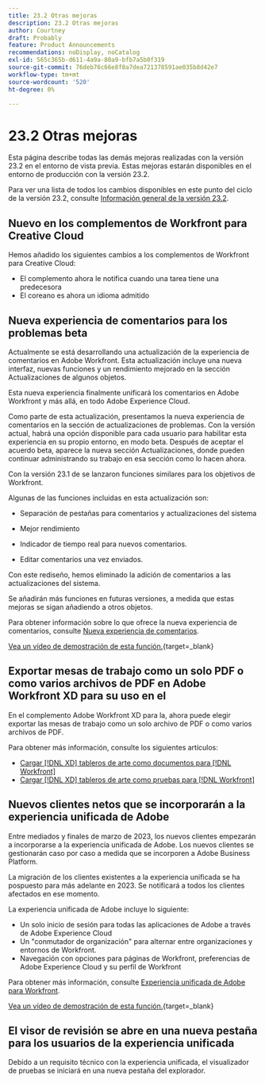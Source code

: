 ```yaml
---
title: 23.2 Otras mejoras
description: 23.2 Otras mejoras
author: Courtney
draft: Probably
feature: Product Announcements
recommendations: noDisplay, noCatalog
exl-id: 565c365b-d611-4a9a-80a9-bfb7a5b0f319
source-git-commit: 76deb76c66e8f8a7dea721378591ae035b8d42e7
workflow-type: tm+mt
source-wordcount: '520'
ht-degree: 0%

---
```


# 23.2 Otras mejoras

Esta página describe todas las demás mejoras realizadas con la versión 23.2 en el entorno de vista previa. Estas mejoras estarán disponibles en el entorno de producción con la versión 23.2.

Para ver una lista de todos los cambios disponibles en este punto del ciclo de la versión 23.2, consulte [Información general de la versión 23.2](/help/quicksilver/product-announcements/product-releases/23.2-release-activity/23-2-release-overview.md).

## Nuevo en los complementos de Workfront para Creative Cloud

Hemos añadido los siguientes cambios a los complementos de Workfront para Creative Cloud:

* El complemento ahora le notifica cuando una tarea tiene una predecesora
* El coreano es ahora un idioma admitido

## Nueva experiencia de comentarios para los problemas beta

Actualmente se está desarrollando una actualización de la experiencia de comentarios en Adobe Workfront. Esta actualización incluye una nueva interfaz, nuevas funciones y un rendimiento mejorado en la sección Actualizaciones de algunos objetos.

Esta nueva experiencia finalmente unificará los comentarios en Adobe Workfront y más allá, en todo Adobe Experience Cloud.

Como parte de esta actualización, presentamos la nueva experiencia de comentarios en la sección de actualizaciones de problemas. Con la versión actual, habrá una opción disponible para cada usuario para habilitar esta experiencia en su propio entorno, en modo beta. Después de aceptar el acuerdo beta, aparece la nueva sección Actualizaciones, donde pueden continuar administrando su trabajo en esa sección como lo hacen ahora.

Con la versión 23.1 de se lanzaron funciones similares para los objetivos de Workfront.

Algunas de las funciones incluidas en esta actualización son:

* Separación de pestañas para comentarios y actualizaciones del sistema

* Mejor rendimiento

* Indicador de tiempo real para nuevos comentarios.

* Editar comentarios una vez enviados.

Con este rediseño, hemos eliminado la adición de comentarios a las actualizaciones del sistema.

Se añadirán más funciones en futuras versiones, a medida que estas mejoras se sigan añadiendo a otros objetos.

Para obtener información sobre lo que ofrece la nueva experiencia de comentarios, consulte [Nueva experiencia de comentarios](../../betas/new-commenting-experience-beta/unified-commenting-experience.md).

[Vea un vídeo de demostración de esta función.](https://video.tv.adobe.com/v/3416962/){target=_blank}

## Exportar mesas de trabajo como un solo PDF o como varios archivos de PDF en Adobe Workfront XD para su uso en el

En el complemento Adobe Workfront XD para la, ahora puede elegir exportar las mesas de trabajo como un solo archivo de PDF o como varios archivos de PDF.

Para obtener más información, consulte los siguientes artículos:

* [Cargar [!DNL XD] tableros de arte como documentos para [!DNL Workfront]](/help/quicksilver/workfront-integrations-and-apps/adobe-workfront-for-creative-cloud/wf-adobe-xd-docs.md)
* [Cargar [!DNL XD] tableros de arte como pruebas para [!DNL Workfront]](/help/quicksilver/workfront-integrations-and-apps/adobe-workfront-for-creative-cloud/wf-adobe-xd-proofs.md)

## Nuevos clientes netos que se incorporarán a la experiencia unificada de Adobe

Entre mediados y finales de marzo de 2023, los nuevos clientes empezarán a incorporarse a la experiencia unificada de Adobe. Los nuevos clientes se gestionarán caso por caso a medida que se incorporen a Adobe Business Platform.

La migración de los clientes existentes a la experiencia unificada se ha pospuesto para más adelante en 2023. Se notificará a todos los clientes afectados en ese momento.

La experiencia unificada de Adobe incluye lo siguiente:

* Un solo inicio de sesión para todas las aplicaciones de Adobe a través de Adobe Experience Cloud
* Un &quot;conmutador de organización&quot; para alternar entre organizaciones y entornos de Workfront.
* Navegación con opciones para páginas de Workfront, preferencias de Adobe Experience Cloud y su perfil de Workfront

Para obtener más información, consulte [Experiencia unificada de Adobe para Workfront](/help/quicksilver/workfront-basics/navigate-workfront/workfront-navigation/adobe-unified-experience.md).

[Vea un vídeo de demostración de esta función.](https://video.tv.adobe.com/v/3412388/){target=_blank}

## El visor de revisión se abre en una nueva pestaña para los usuarios de la experiencia unificada

Debido a un requisito técnico con la experiencia unificada, el visualizador de pruebas se iniciará en una nueva pestaña del explorador.
